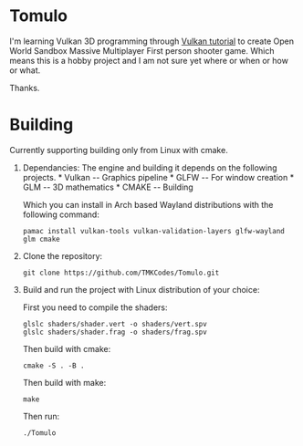 # Tomulo
I'm learning Vulkan 3D programming through [Vulkan tutorial](https://vulkan-tutorial.com/) to 
create Open World Sandbox Massive Multiplayer First person shooter game. Which means this is
a hobby project and I am not sure yet where or when or how or what. 

Thanks.

# Building

Currently supporting building only from Linux with cmake. 

1. Dependancies:
    The engine and building it depends on the following projects.
        * Vulkan -- Graphics pipeline
        * GLFW -- For window creation
        * GLM -- 3D mathematics
        * CMAKE -- Building

    Which you can install in Arch based Wayland distributions with the following command:
    ```
    pamac install vulkan-tools vulkan-validation-layers glfw-wayland glm cmake
    ```


2. Clone the repository:
    ```
    git clone https://github.com/TMKCodes/Tomulo.git
    ```

3. Build and run the project with Linux distribution of your choice:

    First you need to compile the shaders:
    ```
    glslc shaders/shader.vert -o shaders/vert.spv
    glslc shaders/shader.frag -o shaders/frag.spv
    ```

    Then build with cmake:
    ```
    cmake -S . -B .
    ```

    Then build with make:
    ```
    make
    ```

    Then run:
    ```
    ./Tomulo
    ```